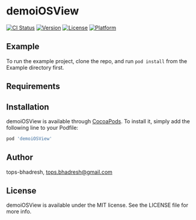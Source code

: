# demoiOSView

[![CI Status](https://img.shields.io/travis/tops-bhadresh/demoiOSView.svg?style=flat)](https://travis-ci.org/tops-bhadresh/demoiOSView)
[![Version](https://img.shields.io/cocoapods/v/demoiOSView.svg?style=flat)](https://cocoapods.org/pods/demoiOSView)
[![License](https://img.shields.io/cocoapods/l/demoiOSView.svg?style=flat)](https://cocoapods.org/pods/demoiOSView)
[![Platform](https://img.shields.io/cocoapods/p/demoiOSView.svg?style=flat)](https://cocoapods.org/pods/demoiOSView)

## Example

To run the example project, clone the repo, and run `pod install` from the Example directory first.

## Requirements

## Installation

demoiOSView is available through [CocoaPods](https://cocoapods.org). To install
it, simply add the following line to your Podfile:

```ruby
pod 'demoiOSView'
```

## Author

tops-bhadresh, tops.bhadresh@gmail.com

## License

demoiOSView is available under the MIT license. See the LICENSE file for more info.

